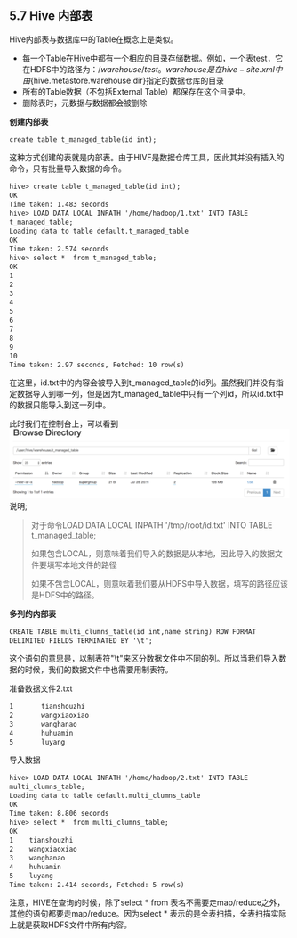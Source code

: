 ## 5.7 Hive 内部表

Hive内部表与数据库中的Table在概念上是类似。

* 每一个Table在Hive中都有一个相应的目录存储数据。例如，一个表test，它在HDFS中的路径为：$/warehouse/test。warehouse是在hive-site.xml中由${hive.metastore.warehouse.dir}指定的数据仓库的目录
* 所有的Table数据（不包括External Table）都保存在这个目录中。
* 删除表时，元数据与数据都会被删除

**创建内部表**

```
create table t_managed_table(id int);
```

这种方式创建的表就是内部表。由于HIVE是数据仓库工具，因此其并没有插入的命令，只有批量导入数据的命令。

```
hive> create table t_managed_table(id int);
OK
Time taken: 1.483 seconds
hive> LOAD DATA LOCAL INPATH '/home/hadoop/1.txt' INTO TABLE t_managed_table;
Loading data to table default.t_managed_table
OK
Time taken: 2.574 seconds
hive> select *  from t_managed_table;
OK
1
2
3
4
5
6
7
8
9
10
Time taken: 2.97 seconds, Fetched: 10 row(s)
```

在这里，id.txt中的内容会被导入到t\_managed\_table的id列。虽然我们并没有指定数据导入到哪一列，但是因为t\_managed\_table中只有一个列id，所以id.txt中的数据只能导入到这一列中。

此时我们在控制台上，可以看到![](/assets/5.7_1.png)说明;

> 对于命令LOAD DATA LOCAL INPATH '/tmp/root/id.txt' INTO TABLE t\_managed\_table;
>
> 如果包含LOCAL，则意味着我们导入的数据是从本地，因此导入的数据文件要填写本地文件的路径
>
> 如果不包含LOCAL，则意味着我们要从HDFS中导入数据，填写的路径应该是HDFS中的路径。

**多列的内部表**

```
CREATE TABLE multi_clumns_table(id int,name string) ROW FORMAT DELIMITED FIELDS TERMINATED BY '\t';
```

这个语句的意思是，以制表符"\t"来区分数据文件中不同的列。所以当我们导入数据的时候，我们的数据文件中也需要用制表符。

准备数据文件2.txt

```
1       tianshouzhi
2       wangxiaoxiao
3       wanghanao
4       huhuamin
5       luyang
```

导入数据

```
hive> LOAD DATA LOCAL INPATH '/home/hadoop/2.txt' INTO TABLE multi_clumns_table;
Loading data to table default.multi_clumns_table
OK
Time taken: 8.806 seconds
hive> select *  from multi_clumns_table;
OK
1    tianshouzhi
2    wangxiaoxiao
3    wanghanao
4    huhuamin
5    luyang
Time taken: 2.414 seconds, Fetched: 5 row(s)
```

注意，HIVE在查询的时候，除了select \* from 表名不需要走map/reduce之外，其他的语句都要走map/reduce。因为select \* 表示的是全表扫描，全表扫描实际上就是获取HDFS文件中所有内容。

